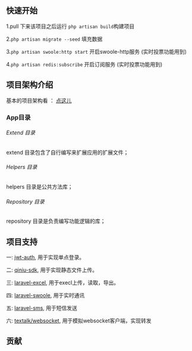 ## 快速开始

1.pull 下来该项目之后运行 `php artisan build`构建项目

2.`php artisan migrate --seed` 填充数据

3.`php artisan swoole:http start` 开启swoole-http服务 (实时投票功能用到)

4.`php artisan redis:subscribe`  开启订阅服务 (实时投票功能用到)


## 项目架构介绍
基本的项目架构看 ： [点这儿](https://laravelacademy.org/post/9529.html)
### App目录

###### Extend 目录
extend 目录包含了自行编写来扩展应用的扩展文件； 

###### Helpers 目录
helpers 目录是公共方法库；

###### Repository 目录
repository 目录是负责编写功能逻辑的库；

## 项目支持
一:  [jwt-auth](https://jwt-auth.readthedocs.io/en/develop/laravel-installation/), 用于实现单点登录。

二:  [qiniu-sdk](https://github.com/qiniu/php-sdk), 用于实现静态文件上传。

三:  [laravel-excel](https://github.com/Maatwebsite/Laravel-Excel), 用于execl上传，读取，导出。

四:  [laravel-swoole](https://github.com/swooletw/laravel-swoole), 用于实时通讯

五:  [laravel-sms](https://github.com/toplan/laravel-sms), 用于短信发送

六:  [textalk/websocket](https://github.com/Textalk/websocket-php), 用于模拟websocket客户端，实现转发




## 贡献





